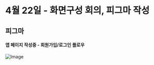 # 4월 22일 - 화면구성 회의, 피그마 작성

## 피그마

#### 앱 페이지 작성중 - 회원가입/로그인 플로우

![Image](https://img.notionusercontent.com/s3/prod-files-secure%2F2a4c1533-623b-4615-a3b2-350db1e0024c%2F183c8b4a-9c3c-40e2-b168-75e1492969f5%2Fimage.png/size/w=2000?exp=1745505522&sig=lhjwCNgqdeujFBhqt0AOIzDl-tqAbyeGr2NDKfLcDuQ&id=1dec09e2-99c6-8056-963b-c82e3746666b&table=block&userId=dd4579a4-aa23-4dab-90aa-04d9ba1a7c97)